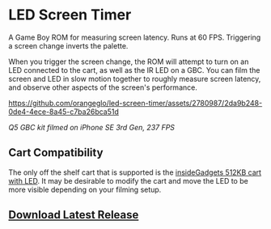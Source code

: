 # LED Screen Timer
A Game Boy ROM for measuring screen latency. Runs at 60 FPS. Triggering a screen change inverts the palette.

When you trigger the screen change, the ROM will attempt to turn on an LED connected to the cart, as well as the IR LED on a GBC. You can film the screen and LED in slow motion together to roughly measure screen latency, and observe other aspects of the screen's performance.

https://github.com/orangeglo/led-screen-timer/assets/2780987/2da9b248-0de4-4ece-8a45-c7ba26bca51d

*Q5 GBC kit filmed on iPhone SE 3rd Gen, 237 FPS*

## Cart Compatibility

The only off the shelf cart that is supported is the [insideGadgets 512KB cart with LED](https://shop.insidegadgets.com/product/gameboy-512kb-rom-only-with-white-led/). It may be desirable to modify the cart and move the LED to be more visible depending on your filming setup.

## [Download Latest Release](https://github.com/orangeglo/led-screen-timer/releases/latest)
